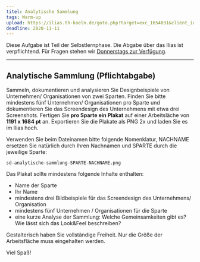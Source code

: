 ```yaml
---
titel: Analytische Sammlung
tags: Warm-up
upload: https://ilias.th-koeln.de/goto.php?target=exc_1654031&client_id=ILIAS_FH_Koeln
deadline: 2020-11-11
---
```


Diese Aufgabe ist Teil der Selbstlernphase. Die Abgabe über das Ilias ist verpflichtend. Für Fragen stehen wir [Donnerstags zur Verfügung](https://th-koeln.github.io/mi-bachelor-screendesign/lehrveranstaltungen/010-selbstlernphase/).

---

## Analytische Sammlung (Pflichtabgabe)

Sammeln, dokumentieren und analysieren Sie Designbeispiele von Unternehmen/ Organisationen von zwei Sparten. Finden Sie bitte mindestens fünf Unternehmen/ Organisationen pro Sparte und dokumentieren Sie das Screendesign des Unternehmens mit etwa drei Screenshots. Fertigen Sie **pro Sparte ein Plakat** auf einer Arbeitsläche von **1191 x 1684 pt** an. Exportieren Sie die Plakate als PNG 2x und laden Sie es im Ilias hoch.

Verwenden Sie beim Dateinamen bitte folgende Nomenklatur, NACHNAME ersetzen Sie natürlich durch Ihren Nachnamen und SPARTE durch die jeweilige Sparte:

```sd-analytische-sammlung-SPARTE-NACHNAME.png```

Das Plakat sollte mindestens folgende Inhalte enthalten:
- Name der Sparte
- Ihr Name
- mindestens drei Bildbeispiele für das Screendesign des Unternehmens/ Organisation
- mindestens fünf Unternehmen / Organisationen für die Sparte
- eine kurze Analyse der Sammlung: Welche Gemeinsamkeiten gibt es? Wie lässt sich das Look&Feel beschreiben?

Gestalterisch haben Sie vollständige Freiheit. Nur die Größe der Arbeitsfläche muss eingehalten werden.

Viel Spaß!

